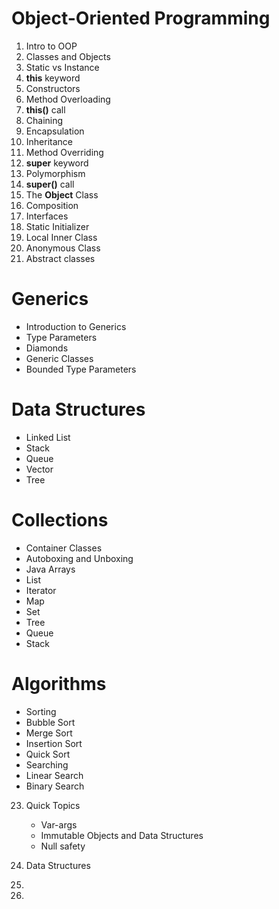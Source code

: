 # Object-Oriented Programming

1. Intro to OOP
2. Classes and Objects
3. Static vs Instance
4. **this** keyword
5. Constructors
6. Method Overloading
7. **this()** call
8. Chaining
9. Encapsulation
10. Inheritance
11. Method Overriding
12. **super** keyword
13. Polymorphism
14. **super()** call
15. The **Object** Class
16. Composition
17. Interfaces
18. Static Initializer
19. Local Inner Class
20. Anonymous Class
21. Abstract classes
     
# Generics

 * Introduction to Generics
 * Type Parameters
 * Diamonds
 * Generic Classes
 * Bounded Type Parameters

# Data Structures

* Linked List
* Stack
* Queue
* Vector
* Tree

# Collections

* Container Classes
* Autoboxing and Unboxing
* Java Arrays
* List
* Iterator
* Map
* Set
* Tree
* Queue
* Stack

# Algorithms

* Sorting
* Bubble Sort
* Merge Sort
* Insertion Sort
* Quick Sort
* Searching
* Linear Search
* Binary Search

23. Quick Topics
     * Var-args
     * Immutable Objects and Data Structures
     * Null safety
24. Data Structures
     
25. 
26. 
